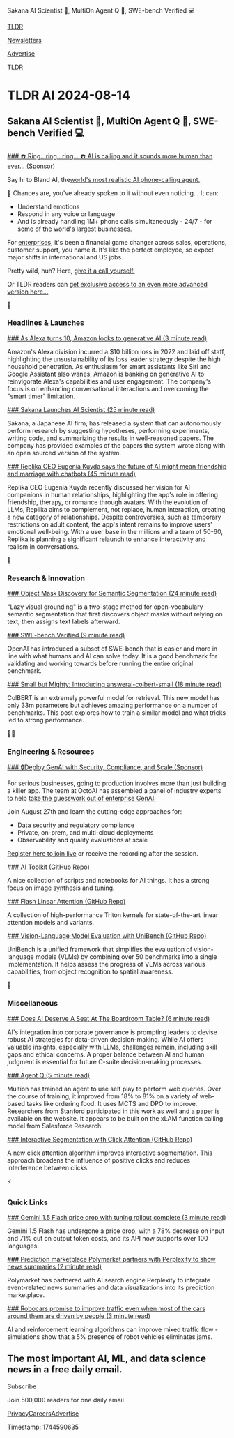 Sakana AI Scientist 🧪, MultiOn Agent Q 🤖, SWE-bench Verified 💻

[TLDR](/)

[Newsletters](/newsletters)

[Advertise](https://advertise.tldr.tech/)

[TLDR](/)

# TLDR AI 2024-08-14

## Sakana AI Scientist 🧪, MultiOn Agent Q 🤖, SWE-bench Verified 💻

### 

[### ☎️ Ring...ring...ring... ☎️ AI is calling and it sounds more human than ever... (Sponsor)](https://www.bland.ai/?utm_campaign=TLDRAIAug&amp;utm_medium=paid&amp;utm_source=TLDRhome)

Say hi to Bland AI, the[world's most realistic AI phone-calling agent](https://www.bland.ai/?utm_campaign=TLDRAIAug&utm_medium=paid&utm_source=TLDRhome)[.](https://www.bland.ai/?utm_campaign=TLDRAIAug&utm_medium=paid&utm_source=TLDRhome)

🤯 Chances are, you've already spoken to it without even noticing... It can:

* Understand emotions
* Respond in any voice or language
* And is already handling 1M+ phone calls simultaneously - 24/7 - for some of the world's largest businesses.

For [enterprises](https://app.bland.ai/enterprise?utm_campaign=TLDRAIAug&utm_medium=paid&utm_source=TLDRForm), it's been a financial game changer across sales, operations, customer support, you name it. It's like the perfect employee, so expect major shifts in international and US jobs.

Pretty wild, huh? Here, [give it a call yourself](https://www.bland.ai/?utm_campaign=TLDRAIAug&utm_medium=paid&utm_source=TLDRhome)[.](https://www.bland.ai/?utm_campaign=TLDRAIAug&utm_medium=paid&utm_source=TLDRhome)

Or TLDR readers can [get exclusive access to an even more advanced version here](https://app.bland.ai/enterprise?utm_campaign=TLDRAIAug&utm_medium=paid&utm_source=TLDRForm)[...](https://app.bland.ai/enterprise?utm_campaign=TLDRAIAug&utm_medium=paid&utm_source=TLDRForm)

🚀

### Headlines & Launches

[### As Alexa turns 10, Amazon looks to generative AI (3 minute read)](https://techcrunch.com/2024/08/10/as-alexa-turns-10-amazon-looks-to-generative-ai/?utm_source=tldrai)

Amazon's Alexa division incurred a $10 billion loss in 2022 and laid off staff, highlighting the unsustainability of its loss leader strategy despite the high household penetration. As enthusiasm for smart assistants like Siri and Google Assistant also wanes, Amazon is banking on generative AI to reinvigorate Alexa's capabilities and user engagement. The company's focus is on enhancing conversational interactions and overcoming the "smart timer" limitation.

[### Sakana Launches AI Scientist (25 minute read)](https://sakana.ai/ai-scientist/?utm_source=tldrai)

Sakana, a Japanese AI firm, has released a system that can autonomously perform research by suggesting hypotheses, performing experiments, writing code, and summarizing the results in well-reasoned papers. The company has provided examples of the papers the system wrote along with an open sourced version of the system.

[### Replika CEO Eugenia Kuyda says the future of AI might mean friendship and marriage with chatbots (45 minute read)](https://www.theverge.com/24216748/replika-ceo-eugenia-kuyda-ai-companion-chatbots-dating-friendship-decoder-podcast-interview?utm_source=tldrai)

Replika CEO Eugenia Kuyda recently discussed her vision for AI companions in human relationships, highlighting the app's role in offering friendship, therapy, or romance through avatars. With the evolution of LLMs, Replika aims to complement, not replace, human interaction, creating a new category of relationships. Despite controversies, such as temporary restrictions on adult content, the app's intent remains to improve users' emotional well-being. With a user base in the millions and a team of 50-60, Replika is planning a significant relaunch to enhance interactivity and realism in conversations.

🧠

### Research & Innovation

[### Object Mask Discovery for Semantic Segmentation (24 minute read)](https://arxiv.org/abs/2408.04961v1?utm_source=tldrai)

"Lazy visual grounding" is a two-stage method for open-vocabulary semantic segmentation that first discovers object masks without relying on text, then assigns text labels afterward.

[### SWE-bench Verified (9 minute read)](https://openai.com/index/introducing-swe-bench-verified/?utm_source=tldrai)

OpenAI has introduced a subset of SWE-bench that is easier and more in line with what humans and AI can solve today. It is a good benchmark for validating and working towards before running the entire original benchmark.

[### Small but Mighty: Introducing answerai-colbert-small (18 minute read)](https://www.answer.ai/posts/2024-08-13-small-but-mighty-colbert.html?utm_source=tldrai)

ColBERT is an extremely powerful model for retrieval. This new model has only 33m parameters but achieves amazing performance on a number of benchmarks. This post explores how to train a similar model and what tricks led to strong performance.

👨‍💻

### Engineering & Resources

[### 🔒Deploy GenAI with Security, Compliance, and Scale (Sponsor)](https://lu.ma/jdbxsd0w?utm_source=tldr&amp;utm_medium=newsletter&amp;utm_campaign=8.27.24-brt-ent-genai)

For serious businesses, going to production involves more than just building a killer app. The team at OctoAI has assembled a panel of industry experts to help [take the guesswork out of enterprise GenAI.](https://lu.ma/jdbxsd0w?utm_source=tldr&utm_medium=newsletter&utm_campaign=8.27.24-brt-ent-genai)

Join August 27th and learn the cutting-edge approaches for:

* Data security and regulatory compliance
* Private, on-prem, and multi-cloud deployments
* Observability and quality evaluations at scale

[Register here to join live](https://lu.ma/jdbxsd0w?utm_source=tldr&utm_medium=newsletter&utm_campaign=8.27.24-brt-ent-genai) or receive the recording after the session.

[### AI Toolkit (GitHub Repo)](https://github.com/ostris/ai-toolkit?utm_source=tldrai)

A nice collection of scripts and notebooks for AI things. It has a strong focus on image synthesis and tuning.

[### Flash Linear Attention (GitHub Repo)](https://github.com/sustcsonglin/flash-linear-attention?utm_source=tldrai)

A collection of high-performance Triton kernels for state-of-the-art linear attention models and variants.

[### Vision-Language Model Evaluation with UniBench (GitHub Repo)](https://github.com/facebookresearch/unibench?utm_source=tldrai)

UniBench is a unified framework that simplifies the evaluation of vision-language models (VLMs) by combining over 50 benchmarks into a single implementation. It helps assess the progress of VLMs across various capabilities, from object recognition to spatial awareness.

🎁

### Miscellaneous

[### Does AI Deserve A Seat At The Boardroom Table? (6 minute read)](https://www.forbes.com/sites/hessiejones/2024/08/01/does-ai-deserve-a-seat-at-the-boardroom-table/?utm_source=tldrai)

AI's integration into corporate governance is prompting leaders to devise robust AI strategies for data-driven decision-making. While AI offers valuable insights, especially with LLMs, challenges remain, including skill gaps and ethical concerns. A proper balance between AI and human judgment is essential for future C-suite decision-making processes.

[### Agent Q (5 minute read)](https://www.multion.ai/blog/introducing-agent-q-research-breakthrough-for-the-next-generation-of-ai-agents-with-planning-and-self-healing-capabilities?utm_source=tldrai)

Multion has trained an agent to use self play to perform web queries. Over the course of training, it improved from 18% to 81% on a variety of web-based tasks like ordering food. It uses MCTS and DPO to improve. Researchers from Stanford participated in this work as well and a paper is available on the website. It appears to be built on the xLAM function calling model from Salesforce Research.

[### Interactive Segmentation with Click Attention (GitHub Repo)](https://github.com/hahamyt/clickattention?utm_source=tldrai)

A new click attention algorithm improves interactive segmentation. This approach broadens the influence of positive clicks and reduces interference between clicks.

⚡️

### Quick Links

[### Gemini 1.5 Flash price drop with tuning rollout complete (3 minute read)](https://developers.googleblog.com/en/gemini-15-flash-updates-google-ai-studio-gemini-api/?utm_source=tldrai)

Gemini 1.5 Flash has undergone a price drop, with a 78% decrease on input and 71% cut on output token costs, and its API now supports over 100 languages.

[### Prediction marketplace Polymarket partners with Perplexity to show news summaries (2 minute read)](https://techcrunch.com/2024/08/12/prediction-market-polymarket-partners-with-perplexity-to-show-news-summaries/?utm_source=tldrai)

Polymarket has partnered with AI search engine Perplexity to integrate event-related news summaries and data visualizations into its prediction marketplace.

[### Robocars promise to improve traffic even when most of the cars around them are driven by people (3 minute read)](https://www.inverse.com/tech/self-driving-cars-traffic-problem?utm_source=tldrai)

AI and reinforcement learning algorithms can improve mixed traffic flow - simulations show that a 5% presence of robot vehicles eliminates jams.

## The most important AI, ML, and data science news in a free daily email.

Subscribe

Join 500,000 readers for one daily email

[Privacy](/privacy)[Careers](https://jobs.ashbyhq.com/tldr.tech)[Advertise](/ai/advertise)

Timestamp: 1744590635